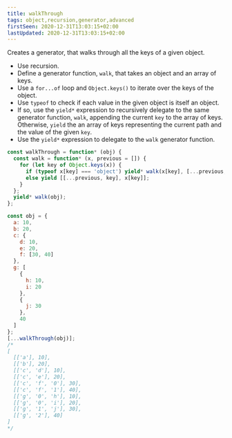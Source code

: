 ```yaml
---
title: walkThrough
tags: object,recursion,generator,advanced
firstSeen: 2020-12-31T13:03:15+02:00
lastUpdated: 2020-12-31T13:03:15+02:00
---
```


Creates a generator, that walks through all the keys of a given object.

- Use recursion.
- Define a generator function, `walk`, that takes an object and an array of keys.
- Use a `for...of` loop and `Object.keys()` to iterate over the keys of the object.
- Use `typeof` to check if each value in the given object is itself an object.
- If so, use the `yield*` expression to recursively delegate to the same generator function, `walk`, appending the current `key` to the array of keys. Otherwise, `yield` the an array of keys representing the current path and the value of the given `key`.
- Use the `yield*` expression to delegate to the `walk` generator function.

```js
const walkThrough = function* (obj) {
  const walk = function* (x, previous = []) {
    for (let key of Object.keys(x)) {
      if (typeof x[key] === 'object') yield* walk(x[key], [...previous, key]);
      else yield [[...previous, key], x[key]];
    }
  };
  yield* walk(obj);
};
```

```js
const obj = {
  a: 10,
  b: 20,
  c: {
    d: 10,
    e: 20,
    f: [30, 40]
  },
  g: [
    {
      h: 10,
      i: 20
    },
    {
      j: 30
    },
    40
  ]
};
[...walkThrough(obj)];
/*
[
  [['a'], 10],
  [['b'], 20],
  [['c', 'd'], 10],
  [['c', 'e'], 20],
  [['c', 'f', '0'], 30],
  [['c', 'f', '1'], 40],
  [['g', '0', 'h'], 10],
  [['g', '0', 'i'], 20],
  [['g', '1', 'j'], 30],
  [['g', '2'], 40]
]
*/
```
